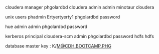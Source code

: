 cloudera manager
phgolardbd cloudera
admin admin
minotaur cloudera

unix users
phadmin Ertyertyerty1
phgolardbd password

hue
admin admin
phgolardbd password

kerberos principal
cloudera-scm admin
phgolardbd password
hdfs hdfs

database master key : K/M@CDH.BOOTCAMP.PHG